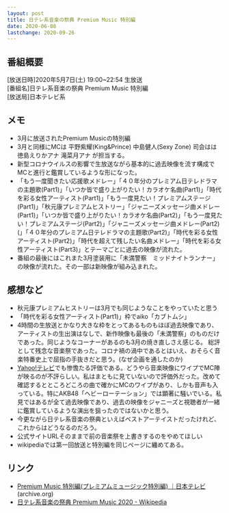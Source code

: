 ```yaml
---
layout: post
title: 日テレ系音楽の祭典 Premium Music 特別編
date: 2020-06-08
lastchange: 2020-09-26
---
```


## 番組概要
[放送日時]2020年5月7日(土) 19:00~22:54 生放送<br>
[番組名]日テレ系音楽の祭典 Premium Music 特別編<br >
[放送局]日本テレビ系<br>


## メモ
- 3月に放送されたPremium Musicの特別編
- 3月と同様にMCは 平野紫耀(King&Prince) 中島健人(Sexy Zone) 司会はは徳島えりかアナ 滝菜月アナ が担当する。
- 新型コロナウイルスの影響で生放送ながら基本的に過去映像を流す構成でMCと進行と鑑賞しているような形になった。
- 「もう一度聞きたい応援歌メドレー」「４０年分のプレミアム日テレドラマの主題歌(Part1)」「いつか皆で盛り上がりたい！カラオケ名曲(Part1)」「時代を彩る女性アーティスト(Part1)」「もう一度見たい！プレミアムステージ(Part1)」「秋元康プレミアムヒストリー」「ジャニーズメッセージ曲メドレー(Part1)」「いつか皆で盛り上がりたい！カラオケ名曲(Part2)」「もう一度見たい！プレミアムステージ(Part2)」「ジャニーズメッセージ曲メドレー(Part2)(」「４０年分のプレミアム日テレドラマの主題歌(Part2)」「時代を彩る女性アーティスト(Part2)」「時代を超えて残したい名曲メドレー」「時代を彩る女性アーティスト(Part3)」とテーマごとに過去の映像が流れた。
- 番組の最後にはこれまた3月塗装用に「未満警察　ミッドナイトランナー」の映像が流れた。その一部は新映像が組み込まれた。

## 感想など
- 秋元康プレミアムヒストリーは3月でも同じようなことをやっていたと思う
- 「時代を彩る女性アーティスト(Part1)」枠でaiko「カブトムシ」
- 4時間の生放送とかなり大きな枠をとってあるものもほぼ過去映像であり、アーティストの生出演はなしで、新作映像も最後の「未満警察」のものだけであった。同じようなコーナーがあるのも3月の焼き直しさえ感じる。 総評として残念な音楽祭であった。コロナ禍の渦中であるとはいえ、おそらく音楽特番史上で屈指の手抜きだと思う。(なぜ企画を通したのか)
- [Yahoo!テレビ](https://tv.yahoo.co.jp/review/579647/)でも惨憺たる評価である。どうやら音楽映像にワイプでMC陣が映るのが不評らしい。私はまともに見ていないので評価外だった。改めて確認するとところどころの曲で確かにMCのワイプがあり、しかも音声も入っている。特にAKB48「ヘビーローテーション」では顕著に騒いでいる。私見ではあるが全て過去映像であり、過去の映像をジャニーズと視聴者が一緒に鑑賞しているような演出を狙ったのではないかと思う。
- 今更ながら日テレ系音楽の祭典といえばベストアーテイストだったけれど、これからはどうなるのだろう。
- 公式サイトURLそのままで前の音楽祭を上書きするのをやめてほしい
- wikipediaでは第一回放送と特別編を同じページに纏めてある。

## リンク
- [Premium Music 特別編(プレミアムミュージック特別編) ｜日本テレビ](http://web.archive.org/web/20200608063836/https://www.ntv.co.jp/premium/)(archive.org)
- [日テレ系音楽の祭典 Premium Music 2020 - Wikipedia](https://ja.wikipedia.org/wiki/%E6%97%A5%E3%83%86%E3%83%AC%E7%B3%BB%E9%9F%B3%E6%A5%BD%E3%81%AE%E7%A5%AD%E5%85%B8_Premium_Music_2020)